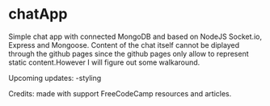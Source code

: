# chatApp

Simple chat app with connected MongoDB and based on NodeJS Socket.io, Express and Mongoose. Content of the chat itself cannot be diplayed through the github pages since the github pages only allow to represent static content.However I will figure out some walkaround.

Upcoming updates:
-styling

Credits: made with support FreeCodeCamp resources and articles.
